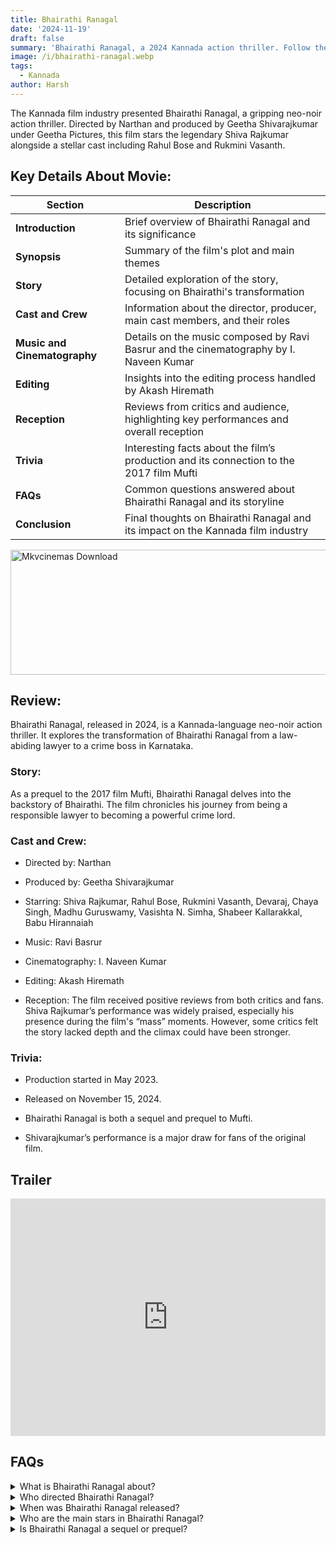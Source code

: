 ```yaml
---
title: Bhairathi Ranagal
date: '2024-11-19'
draft: false
summary: 'Bhairathi Ranagal, a 2024 Kannada action thriller. Follow the journey of Bhairathi from lawyer to crime boss in this critically acclaimed film.'
image: /i/bhairathi-ranagal.webp
tags:
  - Kannada
author: Harsh
---
```


The Kannada film industry presented Bhairathi Ranagal, a gripping neo-noir action thriller. Directed by Narthan and produced by Geetha Shivarajkumar under Geetha Pictures, this film stars the legendary Shiva Rajkumar alongside a stellar cast including Rahul Bose and Rukmini Vasanth.

## Key Details About Movie:

| **Section**                  | **Description**                                                                         |
| ---------------------------- | --------------------------------------------------------------------------------------- |
| **Introduction**             | Brief overview of Bhairathi Ranagal and its significance                                |
| **Synopsis**                 | Summary of the film's plot and main themes                                              |
| **Story**                    | Detailed exploration of the story, focusing on Bhairathi's transformation               |
| **Cast and Crew**            | Information about the director, producer, main cast members, and their roles            |
| **Music and Cinematography** | Details on the music composed by Ravi Basrur and the cinematography by I. Naveen Kumar  |
| **Editing**                  | Insights into the editing process handled by Akash Hiremath                             |
| **Reception**                | Reviews from critics and audience, highlighting key performances and overall reception  |
| **Trivia**                   | Interesting facts about the film’s production and its connection to the 2017 film Mufti |
| **FAQs**                     | Common questions answered about Bhairathi Ranagal and its storyline                     |
| **Conclusion**               | Final thoughts on Bhairathi Ranagal and its impact on the Kannada film industry         |

<a href="https://mkvcinemas.buzz/bookmarks-list">
  <img src="/mkvcinemas-btn.webp" alt="Mkvcinemas Download" width="600" height="200" loading="lazy">
</a>

## Review:

Bhairathi Ranagal, released in 2024, is a Kannada-language neo-noir action thriller. It explores the transformation of Bhairathi Ranagal from a law-abiding lawyer to a crime boss in Karnataka.

### Story:

As a prequel to the 2017 film Mufti, Bhairathi Ranagal delves into the backstory of Bhairathi. The film chronicles his journey from being a responsible lawyer to becoming a powerful crime lord.

### Cast and Crew:

- Directed by: Narthan

- Produced by: Geetha Shivarajkumar

- Starring: Shiva Rajkumar, Rahul Bose, Rukmini Vasanth, Devaraj, Chaya Singh, Madhu Guruswamy, Vasishta N. Simha, Shabeer Kallarakkal, Babu Hirannaiah

- Music: Ravi Basrur

- Cinematography: I. Naveen Kumar

- Editing: Akash Hiremath

- Reception: The film received positive reviews from both critics and fans. Shiva Rajkumar’s performance was widely praised, especially his presence during the film's “mass” moments. However, some critics felt the story lacked depth and the climax could have been stronger.

### Trivia:

- Production started in May 2023.

- Released on November 15, 2024.

- Bhairathi Ranagal is both a sequel and prequel to Mufti.

- Shivarajkumar’s performance is a major draw for fans of the original film.

## Trailer

<iframe width="100%" height="380" src="https://www.youtube.com/embed/FPcYWcASe5U" title={title} frameborder="0" allow="accelerometer; autoplay; clipboard-write; encrypted-media; gyroscope; picture-in-picture; web-share" referrerpolicy="strict-origin-when-cross-origin" allowfullscreen loading="lazy"></iframe>

## FAQs

<details>
  <summary>What is Bhairathi Ranagal about?</summary>
  <p>It's about the journey of Bhairathi Ranagal from a lawyer to a crime boss.</p>
</details>

<details>
  <summary>Who directed Bhairathi Ranagal?</summary>
  <p>The film is directed by Narthan.</p>
</details>

<details>
  <summary>When was Bhairathi Ranagal released?</summary>
  <p>It was released on November 15, 2024.</p>
</details>

<details>
  <summary>Who are the main stars in Bhairathi Ranagal?</summary>
  <p>The film stars Shiva Rajkumar, Rahul Bose, and Rukmini Vasanth.</p>
</details>

<details>
  <summary>Is Bhairathi Ranagal a sequel or prequel?</summary>
  <p>It serves as both a prequel and sequel to the 2017 film Mufti.</p>
</details>
